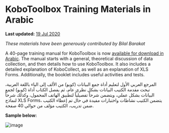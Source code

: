 # KoboToolbox Training Materials in Arabic
**Last updated:** <a href="https://github.com/kobotoolbox/docs/blob/b9d2b12ee5a5a1ce2da780c13f8154c29bd83f72/source/training_arabic.md" class="reference">19 Jul 2020</a>

_These materials have been generously contributed by Bilal Barakat_  

A 40-page training manual for KoboToolbox is now [available for download in Arabic](https://drive.google.com/file/d/13pn7AeTyNz-C4RblSkLSJYa6IUtbQu62/view). The manual starts with a general, theoretical discussion of data collection, and then details how to use KoboToolbox. It also includes a detailed explanation of KoboCollect, as well as an explanation of XLS Forms. Additionally, the booklet includes useful activities and tests.

المرجع العربي الأول لتعليم أداة جمع البيانات (كوبو) من الألف إلى الياء باللغة العربية، تبحث مقدمة الكتيب البيانات بشكل نظري عام، ثم يفصل الكتاب أداة (كوبو) لجمع البيانات بشكل عملي، ويتضمن شرحاً تفصيلياً لتطبيق الهاتف المحمول، وكذلك شرحاً لنماذج XLS Forms، يتضمن الكتيب نشاطات واختبارات مفيدة في حال تم إعطاء الكتيب ضمن تدريب، الكتيب مؤلف من حوالي 40 صفحة.

**Sample below:**

![image](/images/training_arabic/sample_1.png)
